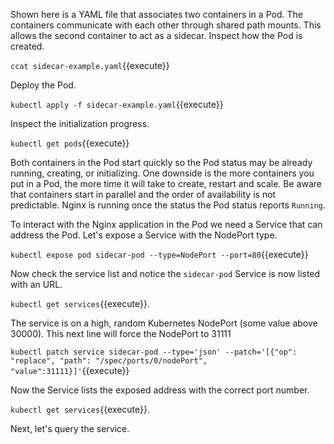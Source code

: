 Shown here is a YAML file that associates two containers in a Pod. The containers communicate with each other through shared path mounts. This allows the second container to act as a sidecar. Inspect how the Pod is created.

`ccat sidecar-example.yaml`{{execute}}

Deploy the Pod.

`kubectl apply -f sidecar-example.yaml`{{execute}}

Inspect the initialization progress.

`kubectl get pods`{{execute}}

Both containers in the Pod start quickly so the Pod status may be already running, creating, or initializing. One downside is the more containers you put in a Pod, the more time it will take to create, restart and scale. Be aware that containers start in parallel and the order of availability is not predictable. Nginx is running once the status the Pod status reports `Running`.

To interact with the Nginx application in the Pod we need a Service that can address the Pod. Let's expose a Service with the NodePort type.

`kubectl expose pod sidecar-pod --type=NodePort --port=80`{{execute}}

Now check the service list and notice the `sidecar-pod` Service is now listed with an URL.

`kubectl get services`{{execute}}.

The service is on a high, random Kubernetes NodePort (some value above 30000). This next line will force the NodePort to 31111

`kubectl patch service sidecar-pod --type='json' --patch='[{"op": "replace", "path": "/spec/ports/0/nodePort", "value":31111}]'`{{execute}}

Now the Service lists the exposed address with the correct port number.

`kubectl get services`{{execute}}.

Next, let's query the service.
